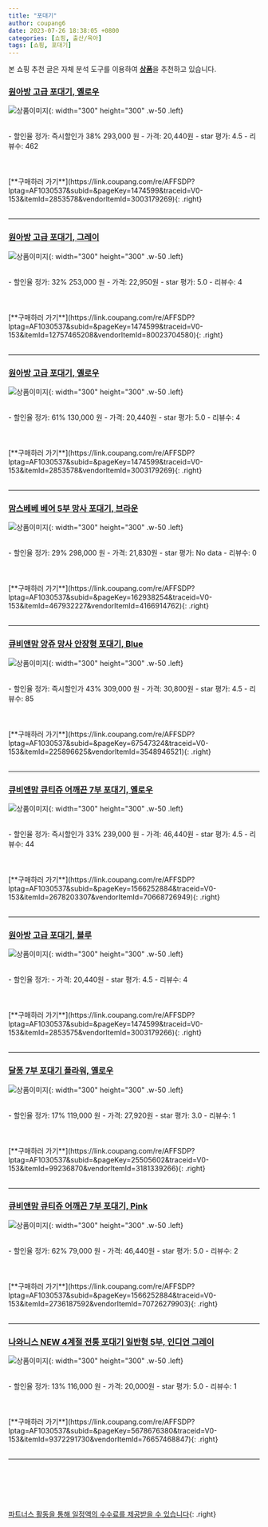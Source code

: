 ```yaml
---
title: "포대기"
author: coupang6
date: 2023-07-26 18:38:05 +0800
categories: [쇼핑, 출산/육아]
tags: [쇼핑, 포대기]
---
```


본 쇼핑 추천 글은 자체 분석 도구를 이용하여 [**상품**](https://link.coupang.com/a/bao1ui)을 추천하고 있습니다.

### [원아방 고급 포대기, 옐로우](https://link.coupang.com/re/AFFSDP?lptag=AF1030537&subid=&pageKey=1474599&traceid=V0-153&itemId=2853578&vendorItemId=3003179269)

![상품이미지](https://thumbnail10.coupangcdn.com/thumbnails/remote/230x230ex/image/product/image/vendoritem/2016/03/28/3003179269/ec5ada08-fdfa-48ec-9185-81e0be86ff80.jpg){: width="300" height="300" .w-50 .left}


<br>
- 할인율 정가: 즉시할인가 38%  293,000   원
- 가격: 20,440원
- star 평가: 4.5
- 리뷰수: 462
<br>
<br>
<br>
<br>
[**구매하러 가기**](https://link.coupang.com/re/AFFSDP?lptag=AF1030537&subid=&pageKey=1474599&traceid=V0-153&itemId=2853578&vendorItemId=3003179269){: .right}
<br>
<br>

---

### [원아방 고급 포대기, 그레이](https://link.coupang.com/re/AFFSDP?lptag=AF1030537&subid=&pageKey=1474599&traceid=V0-153&itemId=12757465208&vendorItemId=80023704580)

![상품이미지](https://thumbnail9.coupangcdn.com/thumbnails/remote/230x230ex/image/retail/images/2021/12/30/17/8/74b91fff-62ca-443c-9924-78df603a2015.jpg){: width="300" height="300" .w-50 .left}


<br>
- 할인율 정가: 32%  253,000   원
- 가격: 22,950원
- star 평가: 5.0
- 리뷰수: 4
<br>
<br>
<br>
<br>
[**구매하러 가기**](https://link.coupang.com/re/AFFSDP?lptag=AF1030537&subid=&pageKey=1474599&traceid=V0-153&itemId=12757465208&vendorItemId=80023704580){: .right}
<br>
<br>

---

### [원아방 고급 포대기, 옐로우](https://link.coupang.com/re/AFFSDP?lptag=AF1030537&subid=&pageKey=1474599&traceid=V0-153&itemId=2853578&vendorItemId=3003179269)

![상품이미지](https://thumbnail10.coupangcdn.com/thumbnails/remote/230x230ex/image/product/image/vendoritem/2016/03/28/3003179269/ec5ada08-fdfa-48ec-9185-81e0be86ff80.jpg){: width="300" height="300" .w-50 .left}


<br>
- 할인율 정가: 61%  130,000   원
- 가격: 20,440원
- star 평가: 5.0
- 리뷰수: 4
<br>
<br>
<br>
<br>
[**구매하러 가기**](https://link.coupang.com/re/AFFSDP?lptag=AF1030537&subid=&pageKey=1474599&traceid=V0-153&itemId=2853578&vendorItemId=3003179269){: .right}
<br>
<br>

---

### [맘스베베 베어 5부 망사 포대기, 브라운](https://link.coupang.com/re/AFFSDP?lptag=AF1030537&subid=&pageKey=162938254&traceid=V0-153&itemId=467932227&vendorItemId=4166914762)

![상품이미지](https://thumbnail6.coupangcdn.com/thumbnails/remote/230x230ex/image/retail/images/2018/11/30/11/7/91e9c6f4-2a0b-445e-9434-503c085c0be5.jpg){: width="300" height="300" .w-50 .left}


<br>
- 할인율 정가: 29%  298,000   원
- 가격: 21,830원
- star 평가: No data
- 리뷰수: 0
<br>
<br>
<br>
<br>
[**구매하러 가기**](https://link.coupang.com/re/AFFSDP?lptag=AF1030537&subid=&pageKey=162938254&traceid=V0-153&itemId=467932227&vendorItemId=4166914762){: .right}
<br>
<br>

---

### [큐비앤맘 앙쥬 망사 안장형 포대기, Blue](https://link.coupang.com/re/AFFSDP?lptag=AF1030537&subid=&pageKey=67547324&traceid=V0-153&itemId=225896625&vendorItemId=3548946521)

![상품이미지](https://thumbnail6.coupangcdn.com/thumbnails/remote/230x230ex/image/product/image/vendoritem/2018/02/28/3548946521/1c141496-e31b-4784-adc5-3f413fcfb6d8.jpg){: width="300" height="300" .w-50 .left}


<br>
- 할인율 정가: 즉시할인가 43%  309,000   원
- 가격: 30,800원
- star 평가: 4.5
- 리뷰수: 85
<br>
<br>
<br>
<br>
[**구매하러 가기**](https://link.coupang.com/re/AFFSDP?lptag=AF1030537&subid=&pageKey=67547324&traceid=V0-153&itemId=225896625&vendorItemId=3548946521){: .right}
<br>
<br>

---

### [큐비앤맘 큐티쥬 어깨끈 7부 포대기, 옐로우](https://link.coupang.com/re/AFFSDP?lptag=AF1030537&subid=&pageKey=1566252884&traceid=V0-153&itemId=2678203307&vendorItemId=70668726949)

![상품이미지](https://thumbnail9.coupangcdn.com/thumbnails/remote/230x230ex/image/retail/images/2020/05/11/14/0/9654ee39-7397-4a9c-891e-5482baee633a.jpg){: width="300" height="300" .w-50 .left}


<br>
- 할인율 정가: 즉시할인가 33%  239,000   원
- 가격: 46,440원
- star 평가: 4.5
- 리뷰수: 44
<br>
<br>
<br>
<br>
[**구매하러 가기**](https://link.coupang.com/re/AFFSDP?lptag=AF1030537&subid=&pageKey=1566252884&traceid=V0-153&itemId=2678203307&vendorItemId=70668726949){: .right}
<br>
<br>

---

### [원아방 고급 포대기, 블루](https://link.coupang.com/re/AFFSDP?lptag=AF1030537&subid=&pageKey=1474599&traceid=V0-153&itemId=2853575&vendorItemId=3003179266)

![상품이미지](https://thumbnail7.coupangcdn.com/thumbnails/remote/230x230ex/image/product/image/vendoritem/2019/03/06/3003179266/d51776d2-8e2a-408c-ae41-294870eeff10.jpg){: width="300" height="300" .w-50 .left}


<br>
- 할인율 정가: 
- 가격: 20,440원
- star 평가: 4.5
- 리뷰수: 4
<br>
<br>
<br>
<br>
[**구매하러 가기**](https://link.coupang.com/re/AFFSDP?lptag=AF1030537&subid=&pageKey=1474599&traceid=V0-153&itemId=2853575&vendorItemId=3003179266){: .right}
<br>
<br>

---

### [달퐁 7부 포대기 플라워, 옐로우](https://link.coupang.com/re/AFFSDP?lptag=AF1030537&subid=&pageKey=25505602&traceid=V0-153&itemId=99236870&vendorItemId=3181339266)

![상품이미지](https://thumbnail6.coupangcdn.com/thumbnails/remote/230x230ex/image/retail/images/2017/06/30/18/1/7e7b9b4f-8475-43ed-bc27-d5ad3faf1a27.jpg){: width="300" height="300" .w-50 .left}


<br>
- 할인율 정가: 17%  119,000   원
- 가격: 27,920원
- star 평가: 3.0
- 리뷰수: 1
<br>
<br>
<br>
<br>
[**구매하러 가기**](https://link.coupang.com/re/AFFSDP?lptag=AF1030537&subid=&pageKey=25505602&traceid=V0-153&itemId=99236870&vendorItemId=3181339266){: .right}
<br>
<br>

---

### [큐비앤맘 큐티쥬 어깨끈 7부 포대기, Pink](https://link.coupang.com/re/AFFSDP?lptag=AF1030537&subid=&pageKey=1566252884&traceid=V0-153&itemId=2736187592&vendorItemId=70726279903)

![상품이미지](https://thumbnail10.coupangcdn.com/thumbnails/remote/230x230ex/image/retail/images/2020/05/20/14/0/0c7d48f2-bbcc-4aa5-bdf8-26f9e8ecd456.jpg){: width="300" height="300" .w-50 .left}


<br>
- 할인율 정가: 62%  79,000   원
- 가격: 46,440원
- star 평가: 5.0
- 리뷰수: 2
<br>
<br>
<br>
<br>
[**구매하러 가기**](https://link.coupang.com/re/AFFSDP?lptag=AF1030537&subid=&pageKey=1566252884&traceid=V0-153&itemId=2736187592&vendorItemId=70726279903){: .right}
<br>
<br>

---

### [나와니스 NEW 4계절 전통 포대기 일반형 5부, 인디언 그레이](https://link.coupang.com/re/AFFSDP?lptag=AF1030537&subid=&pageKey=5678676380&traceid=V0-153&itemId=9372291730&vendorItemId=76657468847)

![상품이미지](https://thumbnail6.coupangcdn.com/thumbnails/remote/230x230ex/image/retail/images/2021/06/15/14/0/cc2623f7-ea7e-407c-aa74-dc2f3327f99c.jpg){: width="300" height="300" .w-50 .left}


<br>
- 할인율 정가: 13%  116,000   원
- 가격: 20,000원
- star 평가: 5.0
- 리뷰수: 1
<br>
<br>
<br>
<br>
[**구매하러 가기**](https://link.coupang.com/re/AFFSDP?lptag=AF1030537&subid=&pageKey=5678676380&traceid=V0-153&itemId=9372291730&vendorItemId=76657468847){: .right}
<br>
<br>

---
<br><br><br><br><br> [파트너스 활동을 통해 일정액의 수수료를 제공받을 수 있습니다](https://link.coupang.com/a/bao1ui){: .right}